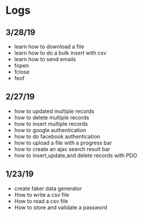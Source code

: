 # Logs

## 3/28/19
- learn how to download a file
- learn how to do a bulk insert with csv
- learn how to send emails
- fopen
- fclose
- feof

## 2/27/19
- how to updated multiple records
- how to delete multiple records
- how to insert multiple records
- how to google authentication
- how to do facebook authentication
- how to upload a file with a progress bar
- how to create an ajax search result bar
- how to insert,update,and delete records with PDO

## 1/23/19
- create faker data generator
- How to write a csv file
- How to read a csv file
- How to store and validate a password
